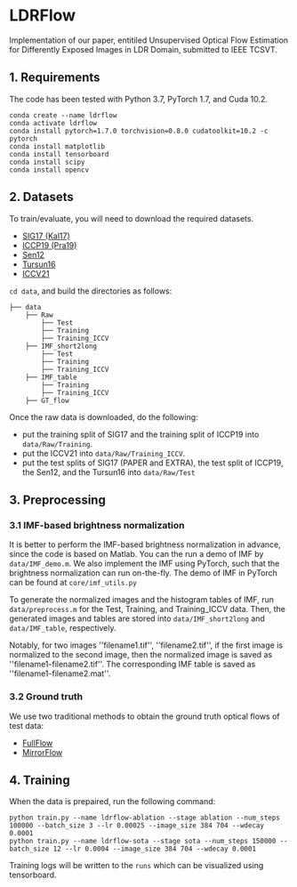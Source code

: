# LDRFlow
Implementation of our paper, entitiled Unsupervised Optical Flow Estimation for Differently Exposed Images in LDR Domain, submitted to IEEE TCSVT.
## 1. Requirements
The code has been tested with Python 3.7, PyTorch 1.7, and Cuda 10.2.
```Shell
conda create --name ldrflow
conda activate ldrflow
conda install pytorch=1.7.0 torchvision=0.8.0 cudatoolkit=10.2 -c pytorch
conda install matplotlib
conda install tensorboard
conda install scipy
conda install opencv
```
## 2. Datasets
To train/evaluate, you will need to download the required datasets.
* [SIG17 (Kal17)](https://cseweb.ucsd.edu/~viscomp/projects/SIG17HDR/)
* [ICCP19 (Pra19)](https://val.cds.iisc.ac.in/HDR/ICCP19/)
* [Sen12](https://web.ece.ucsb.edu/~psen/hdrvideo)
* [Tursun16](https://user.ceng.metu.edu.tr/~akyuz/files/eg2016/index.html)
* [ICCV21](https://guanyingc.github.io/DeepHDRVideo/) 

`cd data`, and build the directories as follows:
```Shell
├── data
    ├── Raw
        ├── Test
        ├── Training
        ├── Training_ICCV
    ├── IMF_short2long
        ├── Test
        ├── Training
        ├── Training_ICCV
    ├── IMF_table
        ├── Training
        ├── Training_ICCV
    ├── GT_flow
```
Once the raw data is downloaded, do the following:
* put the training split of SIG17 and the training split of ICCP19 into `data/Raw/Training`.
* put the ICCV21 into `data/Raw/Training_ICCV`.
* put the test splits of SIG17 (PAPER and EXTRA), the test split of ICCP19, the Sen12, and the Tursun16 into `data/Raw/Test`

## 3. Preprocessing
### 3.1 IMF-based brightness normalization
It is better to perform the IMF-based brightness normalization in advance, since the code is based on Matlab. You can the run a demo of IMF by `data/IMF_demo.m`. We also implement the IMF using PyTorch, such that the brightness normalization can run on-the-fly. The demo of IMF in PyTorch can be found at `core/imf_utils.py`

To generate the normalized images and the histogram tables of IMF, run `data/preprocess.m` for the Test, Training, and Training_ICCV data. Then, the generated images and tables are stored into `data/IMF_short2long` and `data/IMF_table`, respectively.

Notably, for two images ''filename1.tif'', ''filename2.tif'', if the first image is normalized to the second image, then the normalized image is saved as ''filename1-filename2.tif''. The corresponding IMF table is saved as ''filename1-filename2.mat''.
### 3.2 Ground truth
We use two traditional methods to obtain the ground truth optical flows of test data:
* [FullFlow](https://cqf.io/fullflow/)
* [MirrorFlow](https://bitbucket.org/visinf/projects-2017-mirrorflow/src/master/)

## 4. Training
When the data is prepaired, run the following command:
```Shell
python train.py --name ldrflow-ablation --stage ablation --num_steps 100000 --batch_size 3 --lr 0.00025 --image_size 384 704 --wdecay 0.0001
python train.py --name ldrflow-sota --stage sota --num_steps 150000 --batch_size 12 --lr 0.0004 --image_size 384 704 --wdecay 0.0001
```
Training logs will be written to the `runs` which can be visualized using tensorboard.





